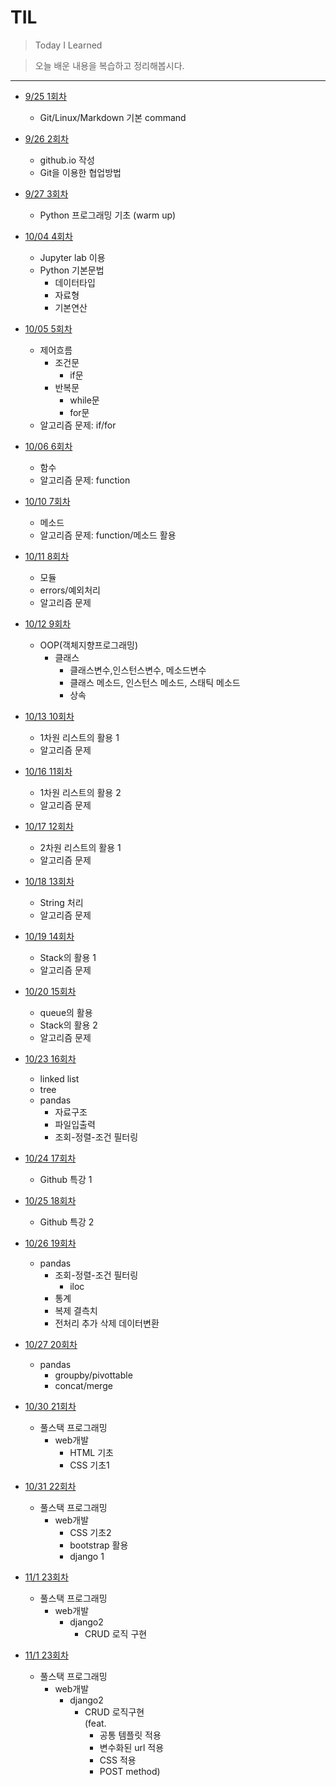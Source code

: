 # TIL

> Today I Learned

> 오늘 배운 내용을 복습하고 정리해봅시다.

---
- [9/25 1회차](./Review/001_230925.md) 
    - Git/Linux/Markdown 기본 command
- [9/26 2회차](./Review/002_230926.md)
    - github.io 작성
    - Git을 이용한 협업방법
- [9/27 3회차](./Review/003_230927.md)
    - Python 프로그래밍 기초 (warm up)
- [10/04 4회차](./Review/004_231004.md)
    - Jupyter lab 이용
    - Python 기본문법
        - 데이터타입
        - 자료형
        - 기본연산
- [10/05 5회차](./Review/005_231005.md)
    - 제어흐름
        - 조건문
            - if문
        - 반복문
            - while문
            - for문
    - 알고리즘 문제: if/for
- [10/06 6회차](./Review/006_231006.md)
    - 함수
    - 알고리즘 문제: function
- [10/10 7회차](./Review/007_231010.md)
    - 메소드
    - 알고리즘 문제: function/메소드 활용
- [10/11 8회차](./Review/008_231011.md)
    - 모듈
    - errors/예외처리
    - 알고리즘 문제
- [10/12 9회차](./Review/009_231012.md)
    - OOP(객체지향프로그래밍)
        - 클래스
            - 클래스변수,인스턴스변수, 메소드변수
            - 클래스 메소드, 인스턴스 메소드, 스태틱 메소드
            - 상속
- [10/13 10회차](./Review/010_231013.md)
    - 1차원 리스트의 활용 1
    - 알고리즘 문제
- [10/16 11회차](./Review/011_231016.md)
    - 1차원 리스트의 활용 2
    - 알고리즘 문제
- [10/17 12회차](./Review/012_231017.md)
    - 2차원 리스트의 활용 1
    - 알고리즘 문제
- [10/18 13회차](./Review/013_231018.md)
    - String 처리
    - 알고리즘 문제
- [10/19 14회차](./Review/014_231019.md)
    - Stack의 활용 1
    - 알고리즘 문제
- [10/20 15회차](./Review/015_231020.md)
    - queue의 활용
    - Stack의 활용 2
    - 알고리즘 문제
- [10/23 16회차](./Review/016_231023.md)
    - linked list
    - tree
    - pandas
        - 자료구조
        - 파일입출력
        - 조회-정렬-조건 필터링

- [10/24 17회차](./Review/017_231024.md)
    - Github 특강 1
- [10/25 18회차](./Review/018_231025.md)
    - Github 특강 2
- [10/26 19회차](./Review/019_231026.md)
    - pandas
        - 조회-정렬-조건 필터링
            - iloc
        - 통계
        - 복제 결측치
        - 전처리 추가 삭제 데이터변환
- [10/27 20회차](./Review/020_231027.md)
    - pandas
        - groupby/pivottable
        - concat/merge
- [10/30 21회차](./Review/021_231030.md)
    - 풀스택 프로그래밍
        - web개발
            - HTML 기초
            - CSS 기초1
- [10/31 22회차](./Review/022_231031.md)
    - 풀스택 프로그래밍
        - web개발
            - CSS 기초2
            - bootstrap 활용
            - django 1
- [11/1 23회차](./Review/023_231101.md)
    - 풀스택 프로그래밍
        - web개발
            - django2
                - CRUD 로직 구현
- [11/1 23회차](./Review/023_231101.md)
    - 풀스택 프로그래밍
        - web개발
            - django2
                - CRUD 로직구현    
                (feat. 
                    - 공통 템플릿 적용
                    - 변수화된 url 적용
                    - CSS 적용
                    - POST method)
                

